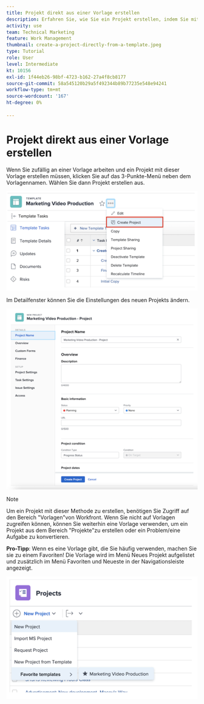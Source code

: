 ```yaml
---
title: Projekt direkt aus einer Vorlage erstellen
description: Erfahren Sie, wie Sie ein Projekt erstellen, indem Sie mit einer bereits erstellten Vorlage beginnen.
activity: use
team: Technical Marketing
feature: Work Management
thumbnail: create-a-project-directly-from-a-template.jpeg
type: Tutorial
role: User
level: Intermediate
kt: 10156
exl-id: 1f44eb26-98bf-4723-b162-27a4f8cb8177
source-git-commit: 58a545120b29a5f492344b89b77235e548e94241
workflow-type: tm+mt
source-wordcount: '167'
ht-degree: 0%

---
```


# Projekt direkt aus einer Vorlage erstellen

Wenn Sie zufällig an einer Vorlage arbeiten und ein Projekt mit dieser Vorlage erstellen müssen, klicken Sie auf das 3-Punkte-Menü neben dem Vorlagennamen. Wählen Sie dann Projekt erstellen aus.

![Option &quot;Projekt erstellen&quot;im Menü](assets/direct-template-01.png)

Im Detailfenster können Sie die Einstellungen des neuen Projekts ändern.

![Seite zur Projekterstellung](assets/direct-template-02.png)

>[!NOTE]
>
>Um ein Projekt mit dieser Methode zu erstellen, benötigen Sie Zugriff auf den Bereich &quot;Vorlagen&quot;von Workfront. Wenn Sie nicht auf Vorlagen zugreifen können, können Sie weiterhin eine Vorlage verwenden, um ein Projekt aus dem Bereich &quot;Projekte&quot;zu erstellen oder ein Problem/eine Aufgabe zu konvertieren.

**Pro-Tipp**: Wenn es eine Vorlage gibt, die Sie häufig verwenden, machen Sie sie zu einem Favoriten! Die Vorlage wird im Menü Neues Projekt aufgelistet und zusätzlich im Menü Favoriten und Neueste in der Navigationsleiste angezeigt.

![Neue Projektvorlagen](assets/direct-template-03.png)
